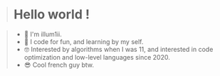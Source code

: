 > # Hello world !

>- 👋 I'm illum1ii.
>- 🐬 I code for fun, and learning by my self.
>- 🤓 Interested by algorithms when I was 11, and interested in code optimization and low-level languages since 2020.
>- 😎 Cool french guy btw.
